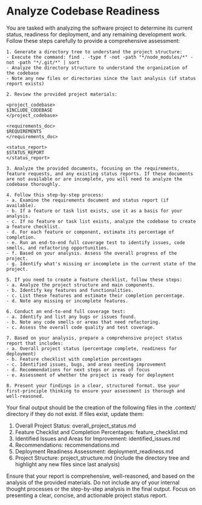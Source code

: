 # Analyze Codebase Readiness

You are tasked with analyzing the software project to determine its current status, readiness for deployment, and any remaining development work. Follow these steps carefully to provide a comprehensive assessment:

    1. Generate a directory tree to understand the project structure:
    - Execute the command: find . -type f -not -path "*/node_modules/*" -not -path "*/.git/*" | sort
    - Analyze the directory structure to understand the organization of the codebase
    - Note any new files or directories since the last analysis (if status report exists)

    2. Review the provided project materials:

    <project_codebase>
    $INCLUDE_CODEBASE
    </project_codebase>

    <requirements_doc>
    $REQUIREMENTS
    </requirements_doc>

    <status_report>
    $STATUS_REPORT
    </status_report>

    3. Analyze the provided documents, focusing on the requirements, feature requests, and any existing status reports. If these documents are not available or are incomplete, you will need to analyze the codebase thoroughly.

    4. Follow this step-by-step process:
    - a. Examine the requirements document and status report (if available).
    - b. If a feature or task list exists, use it as a basis for your analysis.
    - c. If no feature or task list exists, analyze the codebase to create a feature checklist.
    - d. For each feature or component, estimate its percentage of completion.
    - e. Run an end-to-end full coverage test to identify issues, code smells, and refactoring opportunities.
    - f. Based on your analysis. Assess the overall progress of the project.
    - g. Identify what's missing or incomplete in the current state of the project.

    5. If you need to create a feature checklist, follow these steps:
    - a. Analyze the project structure and main components.
    - b. Identify key features and functionalities.
    - c. List these features and estimate their completion percentage.
    - d. Note any missing or incomplete features.

    6. Conduct an end-to-end full coverage test:
    - a. Identify and list any bugs or issues found.
    - b. Note any code smells or areas that need refactoring.
    - c. Assess the overall code quality and test coverage.

    7. Based on your analysis, prepare a comprehensive project status report that includes:
    - a. Overall project status (percentage complete, readiness for deployment)
    - b. Feature checklist with completion percentages
    - c. Identified issues, bugs, and areas needing improvement
    - d. Recommendations for next steps or areas of focus
    - e. Assessment of whether the project is ready for deployment

    8. Present your findings in a clear, structured format. Use your first-principle thinking to ensure your assessment is thorough and well-reasoned.

Your final output should be the creation of the following files in the .context/ directory if they do not exist. If files exist, update them:

1. Overall Project Status: overall_project_status.md
2. Feature Checklist and Completion Percentages: feature_checklist.md
3. Identified Issues and Areas for Improvement: identified_issues.md
4. Recommendations: recommendations.md
5. Deployment Readiness Assessment: deployment_readiness.md
6. Project Structure: project_structure.md (include the directory tree and highlight any new files since last analysis)

Ensure that your report is comprehensive, well-reasoned, and based on the analysis of the provided materials. Do not include any of your internal thought processes or the step-by-step analysis in the final output. Focus on presenting a clear, concise, and actionable project status report.
